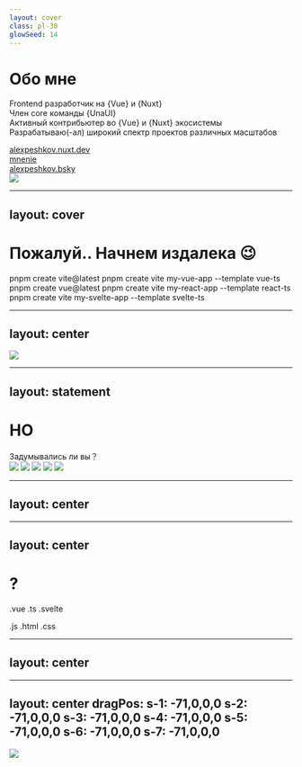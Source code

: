 ```yaml
---
layout: cover
class: pl-30
glowSeed: 14
---
```


# Обо мне

<div class="[&>*]:important-leading-10 opacity-80">

Frontend разработчик на {Vue} и {Nuxt}<br>
Член core команды {UnaUI}<br>
Активный контрибьютер во {Vue} и {Nuxt} экосистемы<br>
Разрабатываю(-ал) широкий спектр проектов различных масштабов

</div>

<div my-10 w-min flex="~ gap-1" items-center justify-center>
  <div i-ri-user-3-line op50 ma text-xl />
  <div><a href="https://alexpeshkov.nuxt.dev" target="_blank" class="border-none! font-300">alexpeshkov.nuxt.dev</a></div>
  <div i-ri-github-line op50 ma text-xl ml4/>
  <div><a href="https://github.com/mnenie" target="_blank" class="border-none! font-300">mnenie</a></div>
  <div i-meteor-icons:bluesky op50 ma text-xl ml4 />
  <div><a href="https://bsky.app/profile/alexpeshkov.bsky.social" target="_blank" class="border-none! font-300">alexpeshkov.bsky</a></div>
</div>

<img src="https://avatars.githubusercontent.com/u/121057011?v=4" rounded-full absolute top-38 right-15 w-40 />


---
layout: cover
---

<div transition transition-500 flex="~ items-center justify-center"
  :class="$clicks > 0 && 'translate-y--50 scale-60 op80'">
  <h1 class="!text-5xl !mb-12">Пожалуй.. Начнем издалека <span class="!text-4xl">😉</span></h1>
</div>

<div transition transition-500 text-xl font-semibold mt--10>
  <AlertCard v-click absolute top-58 left-30>pnpm create vite@latest</AlertCard>
  <AlertCard v-click absolute top-58 left-110>pnpm create vite my-vue-app --template vue-ts</AlertCard>
  <AlertCard v-click absolute top-78 left-20>pnpm create vue@latest</AlertCard>
  <AlertCard v-click absolute top-78 left-98>pnpm create vite my-react-app --template react-ts</AlertCard>
  <AlertCard v-click absolute top-98 left-70>pnpm create vite my-svelte-app --template svelte-ts</AlertCard>
</div>

---
layout: center
---

<img src="https://i.pinimg.com/originals/21/11/61/21116158daaeb1459b4ec0758505e1ad.gif" w-full h-full />

---
layout: statement
---

<div transition transition-500
  :class="$clicks > 0 && 'translate-y--50 scale-60 op80'">
  <h1 text="5xl!">НО</h1>
  <div transition transition-500 ease-in-out text-7 mb2 :class="$clicks > 0 ? '' : 'op0'">Задумывались ли вы？</div>
</div>

<div transition transition-500 text-xl font-semibold mt--10>
  <img v-click src="/intro/vite-vscode.png" absolute top-58 left-80 />
  <img v-click src="/intro/build-cmd.png" absolute top-58 left-130 />
  <img v-click src="/intro/dev-cmd.png" absolute top-78 left-40 />
  <img v-click src="/intro/preview-cmd.png" absolute top-78 left-98 />
  <img v-click src="/intro/dist.png" absolute top-78 left-170 />
</div>

---
layout: center
---

<AnimationHeading :index="0" words="Что это такое ?" />
<AnimationHeading v-click :index="1" words="Зачем они нужны ?" />

---
layout: center
---

<div transition transition-500 flex="~ items-center justify-center">
  <h1 class="!text-5xl !mb-12">?</h1>
</div>

<div transition transition-500 text-xl font-semibold mt--10>
  <AlertCard color="green" absolute top-48 left-30>.vue</AlertCard>
  <AlertCard color="green" absolute top-68 left-40>.ts</AlertCard>
  <AlertCard color="green" absolute top-88 left-20>.svelte</AlertCard>

  <AlertCard color="yellow" absolute top-68 right-64>.js</AlertCard>
  <AlertCard color="yellow" absolute top-68 right-40>.html</AlertCard>
  <AlertCard color="yellow" absolute top-68 right-20>.css</AlertCard>
</div>

---
layout: center
---

<AnimationHeading :index="0" words="Как это работает ?" />

---
layout: center
dragPos:
  s-1: -71,0,0,0
  s-2: -71,0,0,0
  s-3: -71,0,0,0
  s-4: -71,0,0,0
  s-5: -71,0,0,0
  s-6: -71,0,0,0
  s-7: -71,0,0,0
---

<img src="https://avatars.dzeninfra.ru/get-zen_doc/4281215/pub_607acf24eac7203d75710dc8_607acff4eac7203d7573faf6/scale_1200" class="h-full" />
